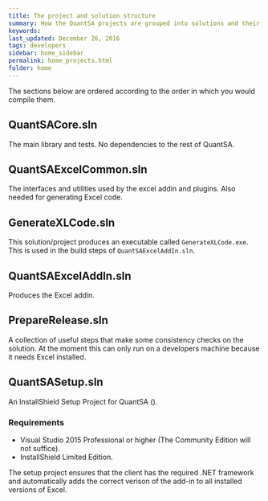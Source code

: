 ```yaml
---
title: The project and solution structure
summary: How the QuantSA projects are grouped into solutions and their depdencies.
keywords: 
last_updated: December 26, 2016
tags: developers
sidebar: home_sidebar
permalink: home_projects.html
folder: home
---
```


The sections below are ordered according to the order in which you would compile them.

## QuantSACore.sln

The main library and tests.  No dependencies to the rest of QuantSA.

## QuantSAExcelCommon.sln

The interfaces and utilities used by the excel addin and plugins.  Also needed for generating Excel code.

## GenerateXLCode.sln

This solution/project produces an executable called `GenerateXLCode.exe`.  This is used in the build steps of `QuantSAExcelAddIn.sln`.

## QuantSAExcelAddIn.sln

Produces the Excel addin.  

## PrepareRelease.sln

A collection of useful steps that make some consistency checks on the solution.  At the moment this can only run on a developers machine because it needs Excel installed.

## QuantSASetup.sln

An InstallShield Setup Project for QuantSA ().

### Requirements
* Visual Studio 2015 Professional or higher (The Community Edition will not suffice).
* InstallShield Limited Edition.

The setup project ensures that the client has the required .NET framework and automatically adds the correct verison of the add-in to all installed versions of Excel.

